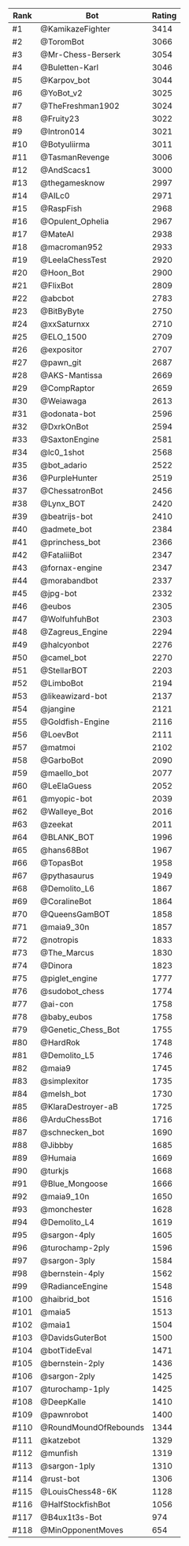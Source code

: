Rank|Bot|Rating
---|---|---
#1|@KamikazeFighter|3414
#2|@ToromBot|3066
#3|@Mr-Chess-Berserk|3054
#4|@Buletten-Karl|3046
#5|@Karpov_bot|3044
#6|@YoBot_v2|3025
#7|@TheFreshman1902|3024
#8|@Fruity23|3022
#9|@Intron014|3021
#10|@Botyuliirma|3011
#11|@TasmanRevenge|3006
#12|@AndScacs1|3000
#13|@thegamesknow|2997
#14|@AILc0|2971
#15|@RaspFish|2968
#16|@Opulent_Ophelia|2967
#17|@MateAI|2938
#18|@macroman952|2933
#19|@LeelaChessTest|2920
#20|@Hoon_Bot|2900
#21|@FlixBot|2809
#22|@abcbot|2783
#23|@BitByByte|2750
#24|@xxSaturnxx|2710
#25|@ELO_1500|2709
#26|@expositor|2707
#27|@pawn_git|2687
#28|@AKS-Mantissa|2669
#29|@CompRaptor|2659
#30|@Weiawaga|2613
#31|@odonata-bot|2596
#32|@DxrkOnBot|2594
#33|@SaxtonEngine|2581
#34|@lc0_1shot|2568
#35|@bot_adario|2522
#36|@PurpleHunter|2519
#37|@ChessatronBot|2456
#38|@Lynx_BOT|2420
#39|@beatrijs-bot|2410
#40|@admete_bot|2384
#41|@princhess_bot|2366
#42|@FataliiBot|2347
#43|@fornax-engine|2347
#44|@morabandbot|2337
#45|@jpg-bot|2332
#46|@eubos|2305
#47|@WolfuhfuhBot|2303
#48|@Zagreus_Engine|2294
#49|@halcyonbot|2276
#50|@camel_bot|2270
#51|@StellarBOT|2203
#52|@LimboBot|2194
#53|@likeawizard-bot|2137
#54|@jangine|2121
#55|@Goldfish-Engine|2116
#56|@LoevBot|2111
#57|@matmoi|2102
#58|@GarboBot|2090
#59|@maello_bot|2077
#60|@LeElaGuess|2052
#61|@myopic-bot|2039
#62|@Walleye_Bot|2016
#63|@zeekat|2011
#64|@BLANK_BOT|1996
#65|@hans68Bot|1967
#66|@TopasBot|1958
#67|@pythasaurus|1949
#68|@Demolito_L6|1867
#69|@CoralineBot|1864
#70|@QueensGamBOT|1858
#71|@maia9_30n|1857
#72|@notropis|1833
#73|@The_Marcus|1830
#74|@Dinora|1823
#75|@piglet_engine|1777
#76|@sudobot_chess|1774
#77|@ai-con|1758
#78|@baby_eubos|1758
#79|@Genetic_Chess_Bot|1755
#80|@HardRok|1748
#81|@Demolito_L5|1746
#82|@maia9|1745
#83|@simplexitor|1735
#84|@melsh_bot|1730
#85|@KlaraDestroyer-aB|1725
#86|@ArduChessBot|1716
#87|@schnecken_bot|1690
#88|@Jibbby|1685
#89|@Humaia|1669
#90|@turkjs|1668
#91|@Blue_Mongoose|1666
#92|@maia9_10n|1650
#93|@monchester|1628
#94|@Demolito_L4|1619
#95|@sargon-4ply|1605
#96|@turochamp-2ply|1596
#97|@sargon-3ply|1584
#98|@bernstein-4ply|1562
#99|@RadianceEngine|1548
#100|@haibrid_bot|1516
#101|@maia5|1513
#102|@maia1|1504
#103|@DavidsGuterBot|1500
#104|@botTideEval|1471
#105|@bernstein-2ply|1436
#106|@sargon-2ply|1425
#107|@turochamp-1ply|1425
#108|@DeepKalle|1410
#109|@pawnrobot|1400
#110|@RoundMoundOfRebounds|1344
#111|@katzebot|1329
#112|@munfish|1319
#113|@sargon-1ply|1310
#114|@rust-bot|1306
#115|@LouisChess48-6K|1128
#116|@HalfStockfishBot|1056
#117|@B4ux1t3s-Bot|974
#118|@MinOpponentMoves|654
